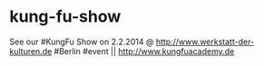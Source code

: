 kung-fu-show
============

See our #KungFu Show on 2.2.2014 @ http://www.werkstatt-der-kulturen.de #Berlin #event || http://www.kungfuacademy.de
